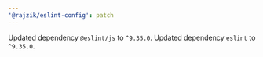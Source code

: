 ```yaml
---
'@rajzik/eslint-config': patch
---
```


Updated dependency `@eslint/js` to `^9.35.0`.
Updated dependency `eslint` to `^9.35.0`.
